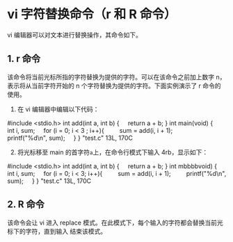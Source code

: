 # vi 字符替换命令（r 和 R 命令）

vi 编辑器可以对文本进行替换操作，其命令如下。

## 1\. r 命令

该命令将当前光标所指的字符替换为提供的字符。可以在该命令之前加上数字 n，表示将从当前字符开始的 n 个字符替换为提供的字符。下面实例演示了 r 命令的使用。

1) 在 vi 编辑器中编辑以下代码：

#include <stdio.h>
int add(int a, int b)
{
    return a + b;
}
int main(void)
{
    int i, sum;
    for (i = 0; i < 3 ; i++){
        sum = add(i, i + 1);
        printf("%d\n", sum);
    }
}
"test.c" 13L, 170C

2) 将光标移至 main 的首字符`a`上，在命令行模式下输入 4rb，显示如下：

#include <stdio.h>
int add(int a, int b)
{
    return a + b;
}
int mbbbbvoid)
{
    int i, sum;
    for (i = 0; i < 3; i++){
        sum = add(i, i + 1);
        printf("%d\n", sum);
    }
}
"test.c" 13L, 170C

## 2\. R 命令

该命令会让 vi 进入 replace 模式。在此模式下，每个输入的字符都会替换当前光标下的字符，直到输入 <Esc> 结束该模式。